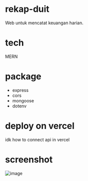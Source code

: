 # rekap-duit
Web untuk mencatat keuangan harian.

# tech
MERN

# package
- express
- cors
- mongoose
- dotenv

# deploy on vercel
idk how to connect api in vercel

# screenshot
![image](https://user-images.githubusercontent.com/55863992/233226050-fc2e0606-0eeb-4b40-ac2d-addc3b09099b.png)

